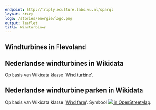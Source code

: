 ```yaml
---
endpoint: http://triply.eculture.labs.vu.nl/sparql
layout: story
logo: /stories/energie/logo.png
output: leaflet
title: Windturbines
---
```


## Windturbines in Flevoland

<div
  data-query
  data-query-sparql="00-flevoland.rq"></div>

## Nederlandse windturbines in Wikidata

Op basis van Wikidata klasse ‘<a
href="http://www.wikidata.org/entity/Q49833">Wind turbine</a>’.

<div
  data-query
  data-query-endpoint="https://query.wikidata.org/sparql"
  data-query-sparql="10-turbine.rq"></div>

## Nederlandse windturbine parken in Wikidata

Op basis van Wikidata klasse ‘<a
href="http://www.wikidata.org/entity/Q194356">Wind farm</a>’.  Symbool
<a
href="https://wiki.openstreetmap.org/wiki/Tag:generator:source%3Dwind"><img
src="https://wiki.openstreetmap.org/w/images/0/0c/Power-wind-16.svg">
in OpenStreetMap</a>.

<div
  data-query
  data-query-endpoint="https://query.wikidata.org/sparql"
  data-query-sparql="20-farm.rq"></div>
